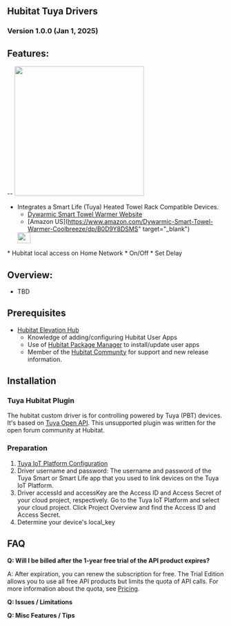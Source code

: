 ## Hubitat Tuya Drivers

### Version 1.0.0 (Jan 1, 2025) 

## Features:
-- 
<a href="https://www.amazon.com/Dywarmic-Smart-Towel-Warmer-Coolbreeze/dp/B0D9Y8DSMS" target="_blank"> <img src="http://raw.githubusercontent.com/KurtSanders/Hubitat-Smart-Life/refs/heads/main/Images/Dywarmic%20Warmer%20Top%20Down.jpg" width="300" height="300" /> </a>

* Integrates a Smart Life (Tuya) Heated Towel Rack Compatible Devices.
	* [Dywarmic Smart Towel Warmer Website](https://www.dywarmic.com/)
	* [Amazon US](https://www.amazon.com/Dywarmic-Smart-Towel-Warmer-Coolbreeze/dp/B0D9Y8DSMS"  target="_blank") <a href="https://www.amazon.com/Dywarmic-Smart-Towel-Warmer-Coolbreeze/dp/B0D9Y8DSMS" target="_blank">
  <img src="http://raw.githubusercontent.com/KurtSanders/Hubitat-Smart-Life/refs/heads/main/Images/amazon-link-logo.jpg" width="30" height="25" />
 </a>
* Hubitat local access on Home Network
* On/Off
* Set Delay

## Overview:

* TBD

## Prerequisites 
* [Hubitat Elevation Hub](https://hubitat.com/)
	* Knowledge of adding/configuring Hubitat User Apps  
	* Use of [Hubitat Package Manager](https://hubitatpackagemanager.hubitatcommunity.com/installing.html) to install/update user apps
	* Member of the [Hubitat Community](https://community.hubitat.com/) for support and new release information.

## Installation
### Tuya Hubitat Plugin

The hubitat custom driver is for controlling powered by Tuya (PBT) devices. It's based on [Tuya Open API](https://developer.tuya.com/en/docs/cloud/?_source=2e646f88eae60b7eb595e94fc3866975). This unsupported plugin was written for the open forum community at Hubitat.

### Preparation

1. [Tuya IoT Platform Configuration](https://github.com/tuya/tuya-homebridge/wiki/Tuya-IoT-Platform-Configuration-Guide-Using-Smart-Home-PaaS?_source=d8fba44feeef4757f7f22a14c2295f3f)
2. Driver username and password: The username and password of the Tuya Smart or Smart Life app that you used to link devices on the Tuya IoT Platform.
3. Driver accessId and accessKey are the Access ID and Access Secret of your cloud project, respectively. Go to the Tuya IoT Platform and select your cloud project. Click Project Overview and find the Access ID and Access Secret.
4. Determine your device's local_key

## FAQ

**Q: Will I be billed after the 1-year free trial of the API product expires?**

A: After expiration, you can renew the subscription for free. The Trial Edition allows you to use all free API products but limits the quota of API calls. For more information about the quota, see [Pricing](https://developer.tuya.com/en/docs/iot/membership-service?id=K9m8k45jwvg9j&_source=bb1b5b405f43ab2b3c7a7cb9ca95773d).

**Q: Issues / Limitations** 

**Q: Misc Features / Tips**
